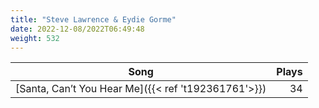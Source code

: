 ```yaml
---
title: "Steve Lawrence & Eydie Gorme"
date: 2022-12-08/2022T06:49:48
weight: 532
---
```




 Song | Plays 
----- | -----:
[Santa, Can’t You Hear Me]({{< ref 't192361761'>}}) | 34
